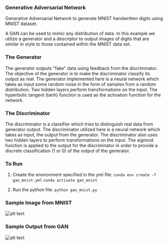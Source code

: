 ### Generative Adversarial Network

Generative Adversarial Network to generate MNIST handwritten digits using MNIST dataset.

A GAN can be used to mimic any distribution of data. In this example we utilize a
generator and a descriptor to output images of digits that are similar in style
to those contained within the MNIST data set.


### The Generator
The generator outputs "fake" data using feedback from the discriminator. The objective of
the generator is to make the discriminator classify its output as real. The generator
implemented here is a neural network which takes as input some random noise in the form
of samples from a random distribution. Two hidden layers perform transformations on the input.
The hyperbolic tangent (tanh) function is used as the activation function for the network.



### The Discriminator
The discriminator is a classifier which tries to distinguish real data from generator
output. The discriminator utilized here is a neural network which takes as input, the
output from the generator. The discriminator also uses two hidden layers to perform
transformations on the input. The sigmoid function is applied to the output for the
discriminator in order to provide a discrete classification (1 or 0) of the output
of the generator.


### To Run
1. Create the environment specified in the yml file:
```conda env create -f gan_mnist.yml```
```conda activate gan_mnist```

2. Run the python file:
```python gan_mnist.py```


### Sample Image from MNIST
![alt text](https://i.ibb.co/WVvJd1W/sample.png)

### Sample Output from GAN
![alt text](https://i.ibb.co/mCVCnzp/4998.png)
